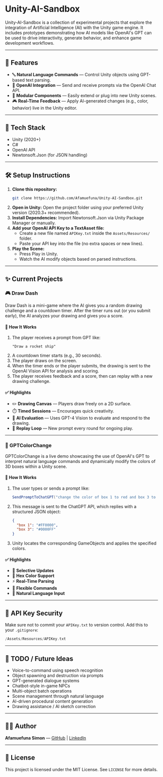# Unity-AI-Sandbox

Unity-AI-Sandbox is a collection of experimental projects that explore the integration of Artificial Intelligence (AI) with the Unity game engine. It includes prototypes demonstrating how AI models like OpenAI's GPT can be used to drive interactivity, generate behavior, and enhance game development workflows.

-----

## 🚀 Features

  - 🔤 **Natural Language Commands** — Control Unity objects using GPT-based text parsing.
  - 🧠 **OpenAI Integration** — Send and receive prompts via the OpenAI Chat API.
  - 🧩 **Modular Components** — Easily extend or plug into new Unity scenes.
  - 🎮 **Real-Time Feedback** — Apply AI-generated changes (e.g., color, behavior) live in the Unity editor.

-----

## 🧰 Tech Stack

  - Unity (2020+)
  - C\#
  - OpenAI API
  - Newtonsoft.Json (for JSON handling)

-----

## 🛠️ Setup Instructions

1.  **Clone this repository:**
    ```bash
    git clone https://github.com/Afamuefuna/Unity-AI-Sandbox.git
    ```
2.  **Open in Unity:**
    Open the project folder using your preferred Unity version (2020.3+ recommended).
3.  **Install Dependencies:**
    Import Newtonsoft.Json via Unity Package Manager or manually.
4.  **Add your OpenAI API Key to a TextAsset file:**
      * Create a new file named `APIKey.txt` inside the `Assets/Resources/` folder.
      * Paste your API key into the file (no extra spaces or new lines).
5.  **Play the Scene:**
      * Press Play in Unity.
      * Watch the AI modify objects based on parsed instructions.

-----

## ✨ Current Projects

### 🎮 Draw Dash

Draw Dash is a mini-game where the AI gives you a random drawing challenge and a countdown timer. After the timer runs out (or you submit early), the AI analyzes your drawing and gives you a score.

#### 🔧 How It Works

1.  The player receives a prompt from GPT like:
    ```arduino
    "Draw a rocket ship"
    ```
2.  A countdown timer starts (e.g., 30 seconds).
3.  The player draws on the screen.
4.  When the timer ends or the player submits, the drawing is sent to the OpenAI Vision API for analysis and scoring.
5.  The player receives feedback and a score, then can replay with a new drawing challenge.

#### ✅ Highlights

  - ✏️ **Drawing Canvas** — Players draw freely on a 2D surface.
  - ⏱️ **Timed Sessions** — Encourages quick creativity.
  - 🤖 **AI Evaluation** — Uses GPT-4 Vision to evaluate and respond to the drawing.
  - 🔁 **Replay Loop** — New prompt every round for ongoing play.

-----

### 🎨 GPTColorChange

GPTColorChange is a live demo showcasing the use of OpenAI's GPT to interpret natural language commands and dynamically modify the colors of 3D boxes within a Unity scene.

#### 🔧 How It Works

1.  The user types or sends a prompt like:
    ```csharp
    SendPromptToChatGPT("change the color of box 1 to red and box 3 to blue");
    ```
2.  This message is sent to the ChatGPT API, which replies with a structured JSON object:
    ```json
    {
      "box 1": "#FF0000",
      "box 3": "#0000FF"
    }
    ```
3.  Unity locates the corresponding GameObjects and applies the specified colors.

#### ✅ Highlights

  - 🎯 **Selective Updates**
  - 🎨 **Hex Color Support**
  - ⚡ **Real-Time Parsing**
  - 🧩 **Flexible Commands**
  - 🧠 **Natural Language Input**

-----

## 🔐 API Key Security

Make sure not to commit your `APIKey.txt` to version control. Add this to your `.gitignore`:

```swift
/Assets/Resources/APIKey.txt
```

-----

## 📌 TODO / Future Ideas

  - Voice-to-command using speech recognition
  - Object spawning and destruction via prompts
  - GPT-generated dialogue systems
  - Chatbot-style in-game NPCs
  - Multi-object batch operations
  - Scene management through natural language
  - AI-driven procedural content generation
  - Drawing assistance / AI sketch correction

-----

## 🧑‍💻 Author

**Afamuefuna Simon** — [GitHub](https://github.com/Afamuefuna) | [LinkedIn](https://www.google.com/search?q=https://www.linkedin.com/in/afamuefuna-simon-1a2b3c4d5/)

-----

## 📄 License

This project is licensed under the MIT License. See `LICENSE` for more details.